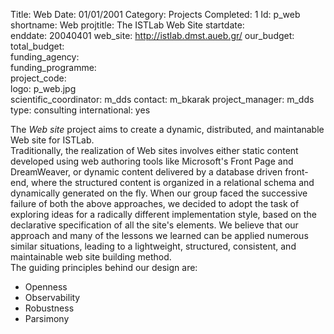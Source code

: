 Title: Web
Date: 01/01/2001
Category: Projects
Completed: 1
Id: p_web
shortname: Web
projtitle: The ISTLab Web Site
startdate:  
enddate: 20040401
web_site: http://istlab.dmst.aueb.gr/
our_budget:
total_budget:  
funding_agency:  
funding_programme:  
project_code:  
logo: p_web.jpg  
scientific_coordinator: m_dds
contact: m_bkarak
project_manager: m_dds
type: consulting
international: yes

The <em>Web site</em> project aims to create a dynamic,
distributed, and maintanable Web site for ISTLab.
<br/>
Traditionally, the realization of Web sites involves either
static content developed using web authoring tools like
Microsoft's Front Page and DreamWeaver, or dynamic
content delivered by a database driven front-end,
where the structured content is organized
in a relational schema and dynamically generated on the fly.
When our group faced the successive failure of both the above approaches,
we decided to adopt the task of exploring ideas for a radically different
implementation style, based on the declarative specification
of all the site's elements.
We believe that our approach and many of the lessons we learned
can be applied numerous similar situations,
leading to a lightweight, structured, consistent, and maintainable
web site building method.
<br/>
The guiding principles behind our design are:
<ul>
<li>Openness</li>
<li>Observability</li>
<li>Robustness</li>
<li>Parsimony</li>
</ul>
